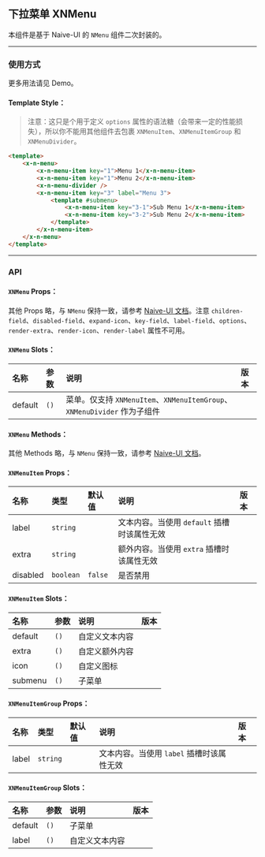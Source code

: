 ﻿## 下拉菜单 XNMenu

本组件是基于 Naive-UI 的 `NMenu` 组件二次封装的。

---

### 使用方式

更多用法请见 Demo。

#### Template Style：

> 注意：这只是个用于定义 `options` 属性的语法糖（会带来一定的性能损失），所以你不能用其他组件去包裹 `XNMenuItem`、`XNMenuItemGroup` 和 `XNMenuDivider`。

```html
<template>
    <x-n-menu>
        <x-n-menu-item key="1">Menu 1</x-n-menu-item>
        <x-n-menu-item key="1">Menu 2</x-n-menu-item>
        <x-n-menu-divider />
        <x-n-menu-item key="3" label="Menu 3">
            <template #submenu>
                <x-n-menu-item key="3-1">Sub Menu 1</x-n-menu-item>
                <x-n-menu-item key="3-2">Sub Menu 2</x-n-menu-item>
            </template>
        </x-n-menu-item>
    </x-n-menu>
</template>
```

---

### API

#### `XNMenu` Props：

其他 Props 略，与 `NMenu` 保持一致，请参考 [Naive-UI 文档](https://www.naiveui.com/zh-CN/os-theme/components/menu#Menu-Props)。注意 `children-field`、`disabled-field`、`expand-icon`、`key-field`、`label-field`、`options`、`render-extra`、`render-icon`、`render-label` 属性不可用。

#### `XNMenu` Slots：

| 名称    | 参数 | 说明                                                                     | 版本 |
| :------ | :--- | :----------------------------------------------------------------------- | :--- |
| default | `()` | 菜单。仅支持 `XNMenuItem`、`XNMenuItemGroup`、`XNMenuDivider` 作为子组件 |      |

#### `XNMenu` Methods：

其他 Methods 略，与 `NMenu` 保持一致，请参考 [Naive-UI 文档](https://www.naiveui.com/zh-CN/os-theme/components/menu#Menu-Methods)。

#### `XNMenuItem` Props：

| 名称     | 类型      | 默认值  | 说明                                        | 版本 |
| :------- | :-------- | :------ | :------------------------------------------ | :--- |
| label    | `string`  |         | 文本内容。当使用 `default` 插槽时该属性无效 |      |
| extra    | `string`  |         | 额外内容。当使用 `extra` 插槽时该属性无效   |      |
| disabled | `boolean` | `false` | 是否禁用                                    |      |

#### `XNMenuItem` Slots：

| 名称    | 参数 | 说明           | 版本 |
| :------ | :--- | :------------- | :--- |
| default | `()` | 自定义文本内容 |      |
| extra   | `()` | 自定义额外内容 |      |
| icon    | `()` | 自定义图标     |      |
| submenu | `()` | 子菜单         |      |

#### `XNMenuItemGroup` Props：

| 名称  | 类型     | 默认值 | 说明                                      | 版本 |
| :---- | :------- | :----- | :---------------------------------------- | :--- |
| label | `string` |        | 文本内容。当使用 `label` 插槽时该属性无效 |      |

#### `XNMenuItemGroup` Slots：

| 名称    | 参数 | 说明           | 版本 |
| :------ | :--- | :------------- | :--- |
| default | `()` | 子菜单         |      |
| label   | `()` | 自定义文本内容 |      |
